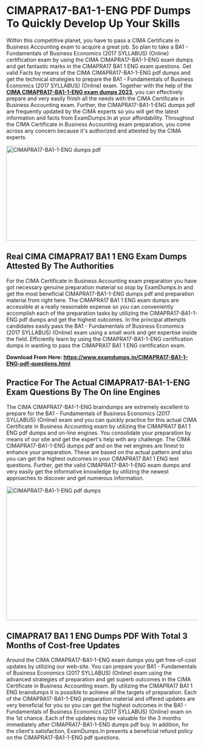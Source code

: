 <h1><strong>CIMAPRA17-BA1-1-ENG PDF Dumps To Quickly Develop Up Your Skills</strong></h1>
<p>Within this competitive planet, you have to pass a CIMA Certificate in Business Accounting exam to acquire a great job. So plan to take a BA1 - Fundamentals of Business Economics (2017 SYLLABUS) (Online) certification exam by using the CIMA CIMAPRA17-BA1-1-ENG exam dumps and get fantastic marks in the CIMAPRA17 BA1 1 ENG exam questions. Get valid Facts by means of the CIMA CIMAPRA17-BA1-1-ENG pdf dumps and get the technical strategies to prepare the BA1 - Fundamentals of Business Economics (2017 SYLLABUS) (Online) exam. Together with the help of the <strong><a href="https://www.examdumps.in/CIMAPRA17-BA1-1-ENG-pdf-questions.html">CIMA CIMAPRA17-BA1-1-ENG exam dumps 2023</a></strong>, you can effectively prepare and very easily finish all the needs with the CIMA Certificate in Business Accounting exam. Further, the CIMAPRA17-BA1-1-ENG dumps pdf are frequently updated by the CIMA experts so you will get the latest information and facts from ExamDumps.In at your affordability. Throughout the CIMA Certificate in Business Accounting exam preparation, you come across any concern because it's authorized and attested by the CIMA experts.</p>
<p><img src="https://i.ibb.co/zxJwW90/Copy-of-Online-Classes-Twitter-header-post-Made-with-Poster-My-Wall-1.png" alt="CIMAPRA17-BA1-1-ENG dumps pdf" width="750" height="250" /></p>
<h2><strong>Real CIMA CIMAPRA17 BA1 1 ENG Exam Dumps Attested By The Authorities</strong></h2>
<p>For the CIMA Certificate in Business Accounting exam preparation you have got necessary genuine preparation material so stop by ExamDumps.In and get the most beneficial CIMAPRA17-BA1-1-ENG dumps pdf and preparation material from right here. The CIMAPRA17 BA1 1 ENG exam dumps are accessible at a really reasonable expense so you can conveniently accomplish each of the preparation tasks by utilizing the CIMAPRA17-BA1-1-ENG pdf dumps and get the highest outcomes. In the principal attempts candidates easily pass the BA1 - Fundamentals of Business Economics (2017 SYLLABUS) (Online) exam using a small work and get expertise inside the field. Efficiently learn by using the CIMAPRA17-BA1-1-ENG certification dumps in wanting to pass the CIMAPRA17 BA1 1 ENG certification exam.</p>
<p><strong>Download From Here:&nbsp;<a href="https://www.examdumps.in/CIMAPRA17-BA1-1-ENG-pdf-questions.html">https://www.examdumps.in/CIMAPRA17-BA1-1-ENG-pdf-questions.html</a></strong></p>
<h2><strong>Practice For The Actual CIMAPRA17-BA1-1-ENG Exam Questions By The On line Engines</strong></h2>
<p>The CIMA CIMAPRA17-BA1-1-ENG braindumps are extremely excellent to prepare for the BA1 - Fundamentals of Business Economics (2017 SYLLABUS) (Online) exam and you can quickly practice for this actual CIMA Certificate in Business Accounting exam by utilizing the CIMAPRA17 BA1 1 ENG pdf dumps and on-line engines. You consolidate your preparation by means of our site and get the expert's help with any challenge. The CIMA CIMAPRA17-BA1-1-ENG dumps pdf and on the net engines are finest to enhance your preparation. These are based on the actual pattern and also you can get the highest outcomes in your CIMAPRA17 BA1 1 ENG test questions. Further, get the valid CIMAPRA17-BA1-1-ENG exam dumps and very easily get the informative knowledge by utilizing the newest approaches to discover and get numerous information.</p>
<p><a href="https://www.examdumps.in/CIMAPRA17-BA1-1-ENG-pdf-questions.html"><img src="https://i.ibb.co/QkNtdwY/Copy-of-Zoom-Online-Classes-Facebook-Share-Po-Made-with-Poster-My-Wall-1.jpg" alt="CIMAPRA17-BA1-1-ENG pdf dumps" width="670" height="352" /></a></p>
<h2><strong>CIMAPRA17 BA1 1 ENG Dumps PDF With Total 3 Months of Cost-free Updates</strong></h2>
<p>Around the CIMA CIMAPRA17-BA1-1-ENG exam dumps you get free-of-cost updates by utilizing our web-site. You can prepare your BA1 - Fundamentals of Business Economics (2017 SYLLABUS) (Online) exam using the advanced strategies of preparation and get superb outcomes in the CIMA Certificate in Business Accounting exam. By utilizing the CIMAPRA17 BA1 1 ENG braindumps it is possible to achieve all the targets of preparation. Each of the CIMAPRA17-BA1-1-ENG preparation material and offered updates are very beneficial for you so you can get the highest outcomes in the BA1 - Fundamentals of Business Economics (2017 SYLLABUS) (Online) exam on the 1st chance. Each of the updates may be valuable for the 3 months immediately after CIMAPRA17-BA1-1-ENG dumps pdf buy. In addition, for the client's satisfaction, ExamDumps.In presents a beneficial refund policy on the CIMAPRA17-BA1-1-ENG pdf questions.</p>
